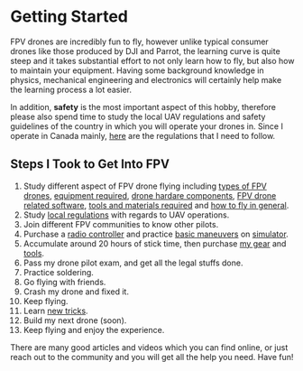 # Getting Started

FPV drones are incredibly fun to fly, however unlike typical consumer drones like those produced by DJI and Parrot, the learning curve is quite steep and it takes substantial effort to not only learn how to fly, but also how to maintain your equipment. Having some background knowledge in physics, mechanical engineering and electronics will certainly help make the learning process a lot easier.
  
In addition, **safety** is the most important aspect of this hobby, therefore please also spend time to study the local UAV regulations and safety guidelines of the country in which you will operate your drones in. Since I operate in Canada mainly, [here](https://tc.canada.ca/en/aviation/drone-safety) are the regulations that I need to follow.  

## Steps I Took to Get Into FPV

1. Study different aspect of FPV drone flying including [types of FPV drones](./MULTIROTOR.md), [equipment required](./PILOT_EQPT.md), [drone hardare components](./DRONE_HARDWARE.md), [FPV drone related software](./SOFTWARE.md), [tools and materials required](./TOOLS_MATL.md) and [how to fly in general](./TECHNIQUES.md).
2. Study [local regulations](https://tc.canada.ca/en/aviation/drone-safety) with regards to UAV operations. 
3. Join different FPV communities to know other pilots.
4. Purchase a [radio controller](./PILOT_EQPT.md#radio-controller-and-radio-transmitter) and practice [basic maneuvers](./TECHNIQUES.md) on [simulator](./SOFTWARE.md#simulator). 
5. Accumulate around 20 hours of stick time, then purchase [my gear](./SETUP_CONFIG.md) and [tools](./TOOLS_MATL.md).
6. Pass my drone pilot exam, and get all the legal stuffs done.
7. Practice soldering.
8. Go flying with friends.
9. Crash my drone and fixed it.
10. Keep flying.
11. Learn [new tricks](./TECHNIQUES.md#air-tricks).
12. Build my next drone (soon).
13. Keep flying and enjoy the experience.

There are many good articles and videos which you can find online, or just reach out to the community and you will get all the help you need. Have fun!
